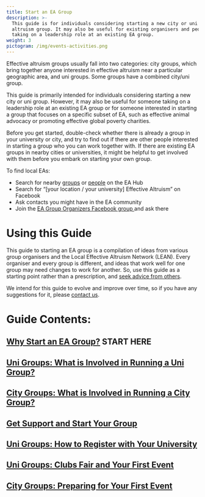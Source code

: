 ```yaml
---
title: Start an EA Group
description: >-
  This guide is for individuals considering starting a new city or uni effective
  altruism group. It may also be useful for existing organisers and people
  taking on a leadership role at an existing EA group.
weight: 3
pictogram: /img/events-activities.png
---
```

Effective altruism groups usually fall into two categories: city groups, which bring together anyone interested in effective altruism near a particular geographic area, and uni groups. Some groups have a combined city/uni group.

This guide is primarily intended for individuals considering starting a new city or uni group. However, it may also be useful for someone taking on a leadership role at an existing EA group or for someone interested in starting a group that focuses on a specific subset of EA, such as effective animal advocacy or promoting effective global poverty charities.

Before you get started, double-check whether there is already a group in your university or city, and try to find out if there are other people interested in starting a group who you can work together with. If there are existing EA groups in nearby cities or universities, it might be helpful to get involved with them before you embark on starting your own group.

To find local EAs:

* Search for nearby <a target="_blank" href="https://eahub.org/groups/">groups</a> or <a target="_blank" href="https://eahub.org/profiles/">people</a> on the EA Hub
* Search for “\[your location / your university] Effective Altruism” on Facebook
* Ask contacts you might have in the EA community
* Join the <a target="_blank" href="https://www.facebook.com/groups/956362287803174/">EA Group Organizers Facebook group </a>
  and ask there 

# Using this Guide

This guide to starting an EA group is a compilation of ideas from various group organisers and the Local Effective Altruism Network (LEAN). Every organiser and every group is different, and ideas that work well for one group may need changes to work for another. So, use this guide as a starting point rather than a prescription, and <a target="_blank" href="https://resources.eahub.org/start/support/">seek advice from others</a>.

We intend for this guide to evolve and improve over time, so if you have any suggestions for it, please <a target="_blank" href="https://resources.eahub.org/contact-lean/">contact us</a>.



# Guide Contents:

## [Why Start an EA Group?](https://resources.eahub.org/start/why/) START HERE

## [Uni Groups: What is Involved in Running a Uni Group?](https://resources.eahub.org/start/run-uni-group)

## [City Groups: What is Involved in Running a City Group?](https://resources.eahub.org/start/run-city-group/)

## [Get Support and Start Your Group](https://resources.eahub.org/start/support/)

## [Uni Groups: How to Register with Your University](https://resources.eahub.org/start/register-uni/) 

## [Uni Groups: Clubs Fair and Your First Event](https://resources.eahub.org/start/run-city-group/)

## [City Groups: Preparing for Your First Event](https://resources.eahub.org/start/run-city-group/)
